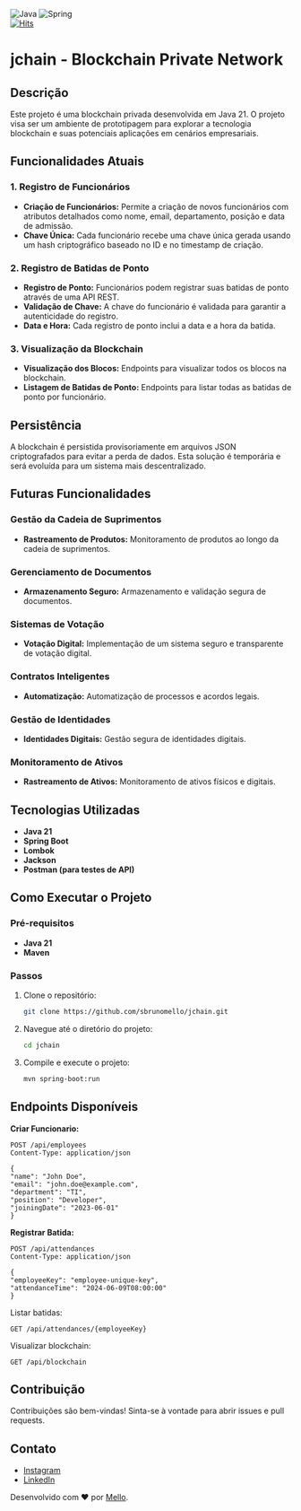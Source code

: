![Java](https://img.shields.io/badge/java-%23ED8B00.svg?style=for-the-badge&logo=openjdk&logoColor=white)
![Spring](https://img.shields.io/badge/spring-%236DB33F.svg?style=for-the-badge&logo=spring&logoColor=white)<br>
[![Hits](https://hits.seeyoufarm.com/api/count/incr/badge.svg?url=https%3A%2F%2Fgithub.com%2Fsbrunomello%2Fjchain&count_bg=%2379C83D&title_bg=%23555555&icon=&icon_color=%23E7E7E7&title=repo+views&edge_flat=true)](https://hits.seeyoufarm.com)
# jchain - Blockchain Private Network

## Descrição

Este projeto é uma blockchain privada desenvolvida em Java 21. O projeto visa ser um ambiente de prototipagem para explorar a tecnologia blockchain e suas potenciais aplicações em cenários empresariais.

## Funcionalidades Atuais

### 1. Registro de Funcionários
- **Criação de Funcionários:** Permite a criação de novos funcionários com atributos detalhados como nome, email, departamento, posição e data de admissão.
- **Chave Única:** Cada funcionário recebe uma chave única gerada usando um hash criptográfico baseado no ID e no timestamp de criação.

### 2. Registro de Batidas de Ponto
- **Registro de Ponto:** Funcionários podem registrar suas batidas de ponto através de uma API REST.
- **Validação de Chave:** A chave do funcionário é validada para garantir a autenticidade do registro.
- **Data e Hora:** Cada registro de ponto inclui a data e a hora da batida.

### 3. Visualização da Blockchain
- **Visualização dos Blocos:** Endpoints para visualizar todos os blocos na blockchain.
- **Listagem de Batidas de Ponto:** Endpoints para listar todas as batidas de ponto por funcionário.

## Persistência
A blockchain é persistida provisoriamente em arquivos JSON criptografados para evitar a perda de dados. Esta solução é temporária e será evoluída para um sistema mais descentralizado.

## Futuras Funcionalidades

### Gestão da Cadeia de Suprimentos
- **Rastreamento de Produtos:** Monitoramento de produtos ao longo da cadeia de suprimentos.

### Gerenciamento de Documentos
- **Armazenamento Seguro:** Armazenamento e validação segura de documentos.

### Sistemas de Votação
- **Votação Digital:** Implementação de um sistema seguro e transparente de votação digital.

### Contratos Inteligentes
- **Automatização:** Automatização de processos e acordos legais.

### Gestão de Identidades
- **Identidades Digitais:** Gestão segura de identidades digitais.

### Monitoramento de Ativos
- **Rastreamento de Ativos:** Monitoramento de ativos físicos e digitais.

## Tecnologias Utilizadas

- **Java 21**
- **Spring Boot**
- **Lombok**
- **Jackson**
- **Postman (para testes de API)**

## Como Executar o Projeto

### Pré-requisitos
- **Java 21**
- **Maven**

### Passos

1. Clone o repositório:
   ```bash
   git clone https://github.com/sbrunomello/jchain.git

2. Navegue até o diretório do projeto:
   ```bash
   cd jchain

3. Compile e execute o projeto:
   ```bash
   mvn spring-boot:run


## Endpoints Disponíveis
**Criar Funcionario:**

    POST /api/employees
    Content-Type: application/json

    {
    "name": "John Doe",
    "email": "john.doe@example.com",
    "department": "TI",
    "position": "Developer",
    "joiningDate": "2023-06-01"
    }

**Registrar Batida:**

    POST /api/attendances
    Content-Type: application/json

    {
    "employeeKey": "employee-unique-key",
    "attendanceTime": "2024-06-09T08:00:00"
    }

Listar batidas:

    GET /api/attendances/{employeeKey}

Visualizar blockchain:

    GET /api/blockchain




## Contribuição
Contribuições são bem-vindas! Sinta-se à vontade para abrir issues e pull requests.



## Contato
- [Instagram](https://www.instagram.com/brunomello.dev/)
- [LinkedIn](https://www.linkedin.com/in/sbrunomello)

Desenvolvido com ❤️ por [Mello](https://www.linkedin.com/in/sbrunomello).

